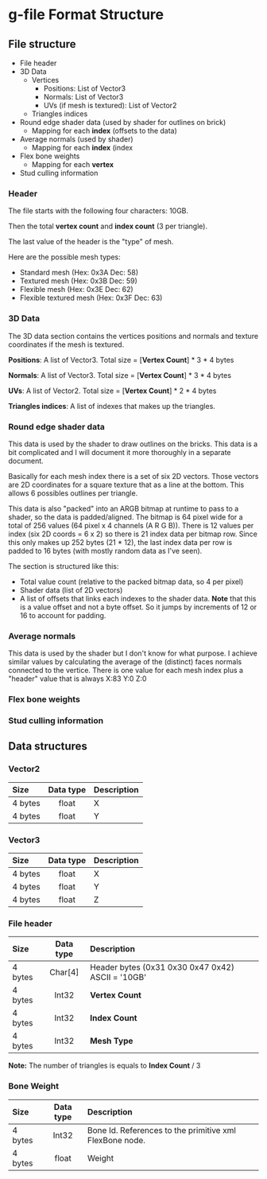 # g-file Format Structure
## File structure
* File header
* 3D Data
  * Vertices
    * Positions: List of Vector3
    * Normals: List of Vector3
    * UVs (if mesh is textured): List of Vector2
  * Triangles indices
* Round edge shader data (used by shader for outlines on brick)
  * Mapping for each **index** (offsets to the data)
* Average normals (used by shader)
  * Mapping for each **index** (index
* Flex bone weights
  * Mapping for each **vertex**
* Stud culling information

### Header
The file starts with the following four characters: 10GB.

Then the total **vertex count** and **index count** (3 per triangle).

The last value of the header is the "type" of mesh.

Here are the possible mesh types:
* Standard mesh (Hex: 0x3A Dec: 58)
* Textured mesh (Hex: 0x3B Dec: 59)
* Flexible mesh (Hex: 0x3E Dec: 62)
* Flexible textured mesh (Hex: 0x3F Dec: 63)

### 3D Data
The 3D data section contains the vertices positions and normals and texture coordinates if the mesh is textured.

**Positions**: A list of Vector3. Total size = [**Vertex Count**] \* 3 \* 4 bytes

**Normals**: A list of Vector3. Total size = [**Vertex Count**] \* 3 \* 4 bytes

**UVs**: A list of Vector2. Total size = [**Vertex Count**] \* 2 \* 4 bytes

**Triangles indices**: A list of indexes that makes up the triangles.

### Round edge shader data
This data is used by the shader to draw outlines on the bricks.
This data is a bit complicated and I will document it more thoroughly in a separate document.

Basically for each mesh index there is a set of six 2D vectors.
Those vectors are 2D coordinates for a square texture that as a line at the bottom.
This allows 6 possibles outlines per triangle. 

This data is also "packed" into an ARGB bitmap at runtime to pass to a shader, so the data is padded/aligned.
The bitmap is 64 pixel wide for a total of 256 values (64 pixel x 4 channels (A R G B)).
There is 12 values per index (six 2D coords = 6 x 2) so there is 21 index data per bitmap row.
Since this only makes up 252 bytes (21 * 12), the last index data per row is padded to 16 bytes (with mostly random data as I've seen).

The section is structured like this:
* Total value count (relative to the packed bitmap data, so 4 per pixel)
* Shader data (list of 2D vectors)
* A list of offsets that links each indexes to the shader data. 
**Note** that this is a value offset and not a byte offset. 
So it jumps by increments of 12 or 16 to account for padding.

### Average normals
This data is used by the shader but I don't know for what purpose.
I achieve similar values by calculating the average of the (distinct) faces normals connected to the vertice.
There is one value for each mesh index plus a "header" value that is always X:83 Y:0 Z:0

### Flex bone weights


### Stud culling information


## Data structures
### Vector2
Size | Data type | Description 
:------- | :---: | :--- 
 4 bytes | float | X
 4 bytes | float | Y
 
### Vector3
Size | Data type | Description 
:------- | :---: | :--- 
 4 bytes | float | X
 4 bytes | float | Y
 4 bytes | float | Z
 
### File header
Size | Data type | Description 
:------- | :---: | :--- 
 4 bytes | Char[4] | Header bytes (0x31 0x30 0x47 0x42) ASCII = '10GB'
 4 bytes | Int32 | **Vertex Count**
 4 bytes | Int32 | **Index Count**
 4 bytes | Int32 | **Mesh Type**
 
**Note:** The number of triangles is equals to **Index Count** / 3
 
### Bone Weight
Size | Data type | Description 
:------- | :---: | :--- 
 4 bytes | Int32 | Bone Id. References to the primitive xml FlexBone node.
 4 bytes | float | Weight
 
